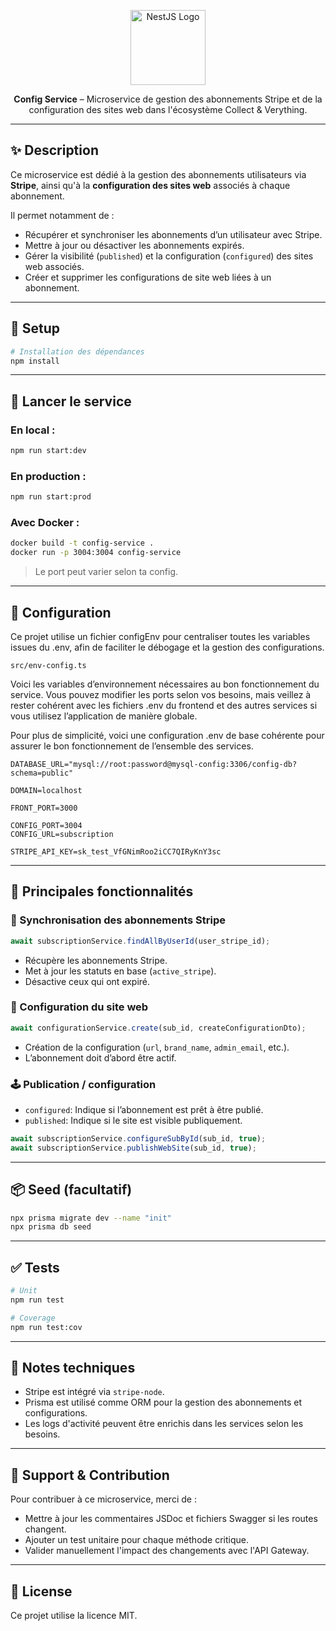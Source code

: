 <p align="center">
  <a href="http://nestjs.com/" target="blank"><img src="https://nestjs.com/img/logo-small.svg" width="120" alt="NestJS Logo" /></a>
</p>

<p align="center">
  <strong>Config Service</strong> – Microservice de gestion des abonnements Stripe et de la configuration des sites web dans l'écosystème Collect & Verything.
</p>

---

## ✨ Description

Ce microservice est dédié à la gestion des abonnements utilisateurs via **Stripe**, ainsi qu'à la **configuration des sites web** associés à chaque abonnement.

Il permet notamment de :
- Récupérer et synchroniser les abonnements d’un utilisateur avec Stripe.
- Mettre à jour ou désactiver les abonnements expirés.
- Gérer la visibilité (`published`) et la configuration (`configured`) des sites web associés.
- Créer et supprimer les configurations de site web liées à un abonnement.

---

## 🔧 Setup

```bash
# Installation des dépendances
npm install
```

---

## 🚀 Lancer le service

### En local :
```bash
npm run start:dev
```

### En production :
```bash
npm run start:prod
```

### Avec Docker :
```bash
docker build -t config-service .
docker run -p 3004:3004 config-service
```

> Le port peut varier selon ta config.

---

## 🔑 Configuration

Ce projet utilise un fichier configEnv pour centraliser toutes les variables issues du .env, afin de faciliter le débogage et la gestion des configurations.
```
src/env-config.ts
```

Voici les variables d’environnement nécessaires au bon fonctionnement du service. Vous pouvez modifier les ports selon vos besoins, mais veillez à rester cohérent avec les fichiers .env du frontend et des autres services si vous utilisez l’application de manière globale.

Pour plus de simplicité, voici une configuration .env de base cohérente pour assurer le bon fonctionnement de l’ensemble des services.

```dotenv
DATABASE_URL="mysql://root:password@mysql-config:3306/config-db?schema=public"

DOMAIN=localhost

FRONT_PORT=3000

CONFIG_PORT=3004
CONFIG_URL=subscription

STRIPE_API_KEY=sk_test_VfGNimRoo2iCC7QIRyKnY3sc
```

---

## 🧠 Principales fonctionnalités

### 🔁 Synchronisation des abonnements Stripe

```ts
await subscriptionService.findAllByUserId(user_stripe_id);
```

- Récupère les abonnements Stripe.
- Met à jour les statuts en base (`active_stripe`).
- Désactive ceux qui ont expiré.

### 🧩 Configuration du site web

```ts
await configurationService.create(sub_id, createConfigurationDto);
```

- Création de la configuration (`url`, `brand_name`, `admin_email`, etc.).
- L’abonnement doit d’abord être actif.

### 🕹 Publication / configuration

- `configured`: Indique si l’abonnement est prêt à être publié.
- `published`: Indique si le site est visible publiquement.

```ts
await subscriptionService.configureSubById(sub_id, true);
await subscriptionService.publishWebSite(sub_id, true);
```

---

## 📦 Seed (facultatif)

```bash
npx prisma migrate dev --name "init"
npx prisma db seed
```

---

## ✅ Tests

```bash
# Unit
npm run test

# Coverage
npm run test:cov
```

---

## 📎 Notes techniques

- Stripe est intégré via `stripe-node`.
- Prisma est utilisé comme ORM pour la gestion des abonnements et configurations.
- Les logs d'activité peuvent être enrichis dans les services selon les besoins.

---

## 🛟 Support & Contribution

Pour contribuer à ce microservice, merci de :
- Mettre à jour les commentaires JSDoc et fichiers Swagger si les routes changent.
- Ajouter un test unitaire pour chaque méthode critique.
- Valider manuellement l'impact des changements avec l'API Gateway.

---

## 📄 License

Ce projet utilise la licence MIT.


